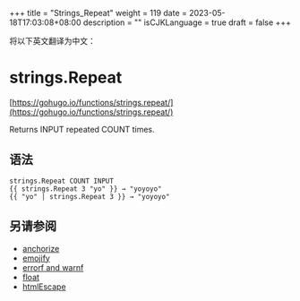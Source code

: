 +++
title = "Strings_Repeat"
weight = 119
date = 2023-05-18T17:03:08+08:00
description = ""
isCJKLanguage = true
draft = false
+++

将以下英文翻译为中文：
# strings.Repeat

[https://gohugo.io/functions/strings.repeat/](https://gohugo.io/functions/strings.repeat/)

Returns INPUT repeated COUNT times.

## 语法

```
strings.Repeat COUNT INPUT
{{ strings.Repeat 3 "yo" }} → "yoyoyo"
{{ "yo" | strings.Repeat 3 }} → "yoyoyo"
```

## 另请参阅

- [anchorize](https://gohugo.io/functions/anchorize/)
- [emojify](https://gohugo.io/functions/emojify/)
- [errorf and warnf](https://gohugo.io/functions/errorf/)
- [float](https://gohugo.io/functions/float/)
- [htmlEscape](https://gohugo.io/functions/htmlescape/)
